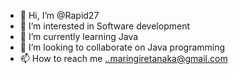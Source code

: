 - 👋 Hi, I’m @Rapid27
- 👀 I’m interested in Software development
- 🌱 I’m currently learning Java
- 💞️ I’m looking to collaborate on Java programming
- 📫 How to reach me ..maringiretanaka@gmail.com

<!---
Rapid27/Rapid27 is a ✨ special ✨ repository because its `README.md` (this file) appears on your GitHub profile.
You can click the Preview link to take a look at your changes.
--->
